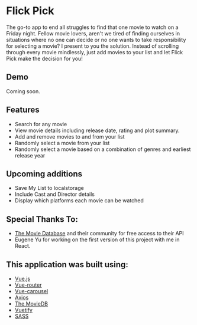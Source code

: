 # Flick Pick


The go-to app to end all struggles to find that one movie to watch on a Friday night. Fellow movie lovers, aren't we tired of finding ourselves in situations where no one can decide or no one wants to take responsibility for selecting a movie? I present to you the solution. Instead of scrolling through every movie mindlessly, just add movies to your list and let Flick Pick make the decision for you!

## Demo
Coming soon.

## Features
+ Search for any movie
+ View movie details including release date, rating and plot summary.
+ Add and remove movies to and from your list
+ Randomly select a movie from your list
+ Randomly select a movie based on a combination of genres and earliest release year

## Upcoming additions
+ Save My List to localstorage
+ Include Cast and Director details 
+ Display which platforms each movie can be watched

## Special Thanks To:
* [The Movie Database](https://www.themoviedb.org/) and their community for free access to their API
* Eugene Yu for working on the first version of this project with me in React. 

## This application was built using:
* [Vue.js](https://reactjs.org/)
* [Vue-router](https://router.vuejs.org/)
* [Vue-carousel](https://ssense.github.io/vue-carousel/)
* [Axios](https://www.npmjs.com/package/axios)
* [The MovieDB](https://www.themoviedb.org/)
* [Vuetify](https://vuetifyjs.com/en/)
* [SASS](https://sass-lang.com/)

